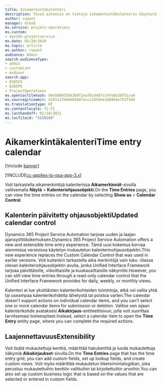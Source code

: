 ```yaml
---
title: Aikamerkintäkalenteri
description: Tässä aiheessa on tietoja aikamerkintäkalenterin käytöstä.
author: rumant
manager: kfend
ms.service: project-operations
ms.custom:
- dyn365-projectservice
ms.date: 05/20/2019
ms.topic: article
ms.author: rumant
audience: Admin
search.audienceType:
- admin
- customizer
- enduser
search.app:
- D365CE
- D365PS
- ProjectOperations
ms.openlocfilehash: 94e580955b83b9f2eaf6c0487cc9fe8a30f51ce0
ms.sourcegitcommit: 418fa1fe9d605b8faccc2d5dee1b04b4e753f194
ms.translationtype: HT
ms.contentlocale: fi-FI
ms.lasthandoff: 02/10/2021
ms.locfileid: "5150169"
---
```

# <a name="time-entry-calendar"></a><span data-ttu-id="c602b-103">Aikamerkintäkalenteri</span><span class="sxs-lookup"><span data-stu-id="c602b-103">Time entry calendar</span></span>

[!include [banner](../includes/psa-now-project-operations.md)]

[!INCLUDE[cc-applies-to-psa-app-3.x](../includes/cc-applies-to-psa-app-3x.md)]

<span data-ttu-id="c602b-104">Voit tarkastella aikamerkintöjä kalenterissa **Aikamerkinnät**-sivulla valitsemalla **Näytä** \> **Kalenteriohjausobjekti**.</span><span class="sxs-lookup"><span data-stu-id="c602b-104">On the **Time Entries** page, you can view the time entries on the calendar by selecting **Show as** \> **Calendar Control**.</span></span>

## <a name="updated-calendar-control"></a><span data-ttu-id="c602b-105">Kalenterin päivitetty ohjausobjekti</span><span class="sxs-lookup"><span data-stu-id="c602b-105">Updated calendar control</span></span>

<span data-ttu-id="c602b-106">Dynamics 365 Project Service Automation tarjoaa uuden ja laajan ajansyöttökokemuksen.</span><span class="sxs-lookup"><span data-stu-id="c602b-106">Dynamics 365 Project Service Automation offers a new and extensible time entry experience.</span></span> <span data-ttu-id="c602b-107">Tämä uusi kokemus korvaa aiemmissa versioissa käytetyn mukautetun kalenterinohjausobjektin.</span><span class="sxs-lookup"><span data-stu-id="c602b-107">This new experience replaces the Custom Calendar Control that was used in earlier versions.</span></span> <span data-ttu-id="c602b-108">Voit kuitenkin tarkastella aika merkintöjä vain luku -tilassa olevan kalenteriohjausobjektin avulla, jonka Unified Interface Framework tarjoaa päivittäisille, viikoittaisille ja kuukausittaisille näkymille.</span><span class="sxs-lookup"><span data-stu-id="c602b-108">However, you can still view time entries through a read-only calendar control that the Unified Interface Framework provides for daily, weekly, or monthly views.</span></span>

<span data-ttu-id="c602b-109">Kalenteri ei tue yksittäisten kalenterikohteiden toimintoja, etkä voi valita yhtä tai useampaa kalenterikohdetta lähetystä tai poistoa varten.</span><span class="sxs-lookup"><span data-stu-id="c602b-109">The calendar doesn't support actions on individual calendar items, and you can't select one or more calendar items for submission or deletion.</span></span> <span data-ttu-id="c602b-110">Valitse sen sijaan kalenterikohde avataksesi **Aikakirjaus**-entiteettisivun, jolla voit suorittaa tarvitsemasi toimenpiteet.</span><span class="sxs-lookup"><span data-stu-id="c602b-110">Instead, select a calendar item to open the **Time Entry** entity page, where you can complete the required actions.</span></span>

## <a name="extensibility"></a><span data-ttu-id="c602b-111">Laajennettavuus</span><span class="sxs-lookup"><span data-stu-id="c602b-111">Extensibility</span></span>

<span data-ttu-id="c602b-112">Voit lisätä mukautettuja kenttiä, määrittää hakukenttiä ja luoda mukautettuja näkymiä **Aikakirjaukset**-sivulla.</span><span class="sxs-lookup"><span data-stu-id="c602b-112">On the **Time Entries** page that has the time entry grid, you can add custom fields, set up lookup fields, and create custom views.</span></span> <span data-ttu-id="c602b-113">Voit myös määrittää mukautetun liiketoimintalogiikan, joka perustuu mukautettuihin kenttiin valittuihin tai kirjoitettuihin arvoihin.</span><span class="sxs-lookup"><span data-stu-id="c602b-113">You can also set up custom business logic that is based on the values that are selected or entered in custom fields.</span></span>
